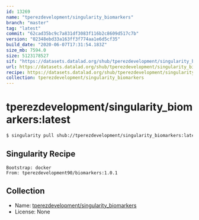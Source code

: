 ```yaml
---
id: 13269
name: "tperezdevelopment/singularity_biomarkers"
branch: "master"
tag: "latest"
commit: "62cad35bc9c7a831df3083f116b2c8609d517c7b"
version: "02348ebd33a163ff3f774aa1e6d5cf35"
build_date: "2020-06-07T17:31:54.183Z"
size_mb: 7594.0
size: 5123178527
sif: "https://datasets.datalad.org/shub/tperezdevelopment/singularity_biomarkers/latest/2020-06-07-62cad35b-02348ebd/02348ebd33a163ff3f774aa1e6d5cf35.sif"
url: https://datasets.datalad.org/shub/tperezdevelopment/singularity_biomarkers/latest/2020-06-07-62cad35b-02348ebd/
recipe: https://datasets.datalad.org/shub/tperezdevelopment/singularity_biomarkers/latest/2020-06-07-62cad35b-02348ebd/Singularity
collection: tperezdevelopment/singularity_biomarkers
---
```


# tperezdevelopment/singularity_biomarkers:latest

```bash
$ singularity pull shub://tperezdevelopment/singularity_biomarkers:latest
```

## Singularity Recipe

```singularity
Bootstrap: docker
From: tperezdevelopment90/biomarkers:1.0.1
```

## Collection

 - Name: [tperezdevelopment/singularity_biomarkers](https://github.com/tperezdevelopment/singularity_biomarkers)
 - License: None

